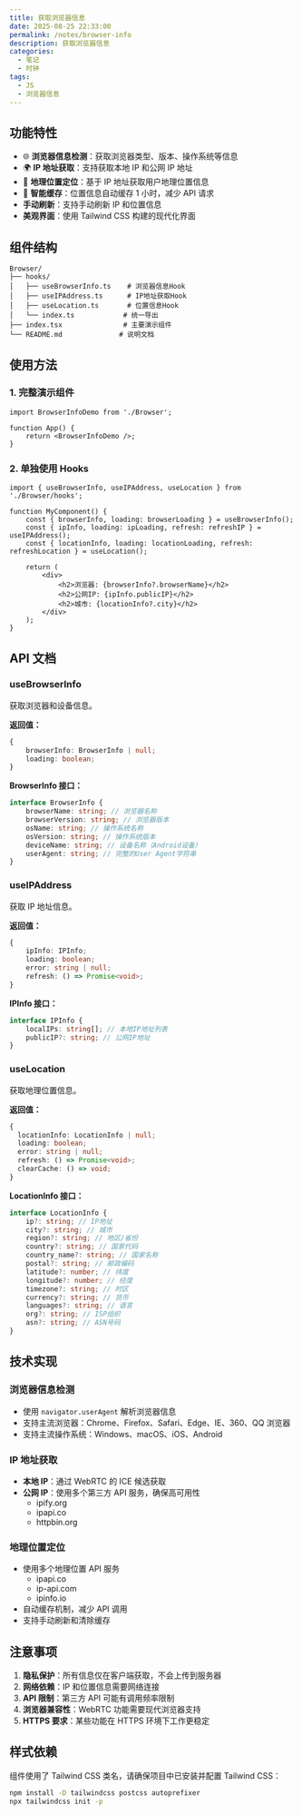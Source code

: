 ```yaml
---
title: 获取浏览器信息
date: 2025-08-25 22:33:00
permalink: /notes/browser-info
description: 获取浏览器信息
categories:
  - 笔记
  - 时钟
tags:
  - JS
  - 浏览器信息
---
```


## 功能特性

- 🌐 **浏览器信息检测**：获取浏览器类型、版本、操作系统等信息
- 🌍 **IP 地址获取**：支持获取本地 IP 和公网 IP 地址
- 📍 **地理位置定位**：基于 IP 地址获取用户地理位置信息
- 💾 **智能缓存**：位置信息自动缓存 1 小时，减少 API 请求
- **手动刷新**：支持手动刷新 IP 和位置信息
- **美观界面**：使用 Tailwind CSS 构建的现代化界面

## 组件结构

```
Browser/
├── hooks/
│   ├── useBrowserInfo.ts    # 浏览器信息Hook
│   ├── useIPAddress.ts      # IP地址获取Hook
│   ├── useLocation.ts       # 位置信息Hook
│   └── index.ts            # 统一导出
├── index.tsx               # 主要演示组件
└── README.md              # 说明文档
```

## 使用方法

### 1. 完整演示组件

```tsx
import BrowserInfoDemo from './Browser';

function App() {
	return <BrowserInfoDemo />;
}
```

### 2. 单独使用 Hooks

```tsx
import { useBrowserInfo, useIPAddress, useLocation } from './Browser/hooks';

function MyComponent() {
	const { browserInfo, loading: browserLoading } = useBrowserInfo();
	const { ipInfo, loading: ipLoading, refresh: refreshIP } = useIPAddress();
	const { locationInfo, loading: locationLoading, refresh: refreshLocation } = useLocation();

	return (
		<div>
			<h2>浏览器: {browserInfo?.browserName}</h2>
			<h2>公网IP: {ipInfo.publicIP}</h2>
			<h2>城市: {locationInfo?.city}</h2>
		</div>
	);
}
```

## API 文档

### useBrowserInfo

获取浏览器和设备信息。

**返回值：**

```typescript
{
	browserInfo: BrowserInfo | null;
	loading: boolean;
}
```

**BrowserInfo 接口：**

```typescript
interface BrowserInfo {
	browserName: string; // 浏览器名称
	browserVersion: string; // 浏览器版本
	osName: string; // 操作系统名称
	osVersion: string; // 操作系统版本
	deviceName: string; // 设备名称（Android设备）
	userAgent: string; // 完整的User Agent字符串
}
```

### useIPAddress

获取 IP 地址信息。

**返回值：**

```typescript
{
	ipInfo: IPInfo;
	loading: boolean;
	error: string | null;
	refresh: () => Promise<void>;
}
```

**IPInfo 接口：**

```typescript
interface IPInfo {
	localIPs: string[]; // 本地IP地址列表
	publicIP?: string; // 公网IP地址
}
```

### useLocation

获取地理位置信息。

**返回值：**

```typescript
{
  locationInfo: LocationInfo | null;
  loading: boolean;
  error: string | null;
  refresh: () => Promise<void>;
  clearCache: () => void;
}
```

**LocationInfo 接口：**

```typescript
interface LocationInfo {
	ip?: string; // IP地址
	city?: string; // 城市
	region?: string; // 地区/省份
	country?: string; // 国家代码
	country_name?: string; // 国家名称
	postal?: string; // 邮政编码
	latitude?: number; // 纬度
	longitude?: number; // 经度
	timezone?: string; // 时区
	currency?: string; // 货币
	languages?: string; // 语言
	org?: string; // ISP组织
	asn?: string; // ASN号码
}
```

## 技术实现

### 浏览器信息检测

- 使用 `navigator.userAgent` 解析浏览器信息
- 支持主流浏览器：Chrome、Firefox、Safari、Edge、IE、360、QQ 浏览器
- 支持主流操作系统：Windows、macOS、iOS、Android

### IP 地址获取

- **本地 IP**：通过 WebRTC 的 ICE 候选获取
- **公网 IP**：使用多个第三方 API 服务，确保高可用性
  - ipify.org
  - ipapi.co
  - httpbin.org

### 地理位置定位

- 使用多个地理位置 API 服务
  - ipapi.co
  - ip-api.com
  - ipinfo.io
- 自动缓存机制，减少 API 调用
- 支持手动刷新和清除缓存

## 注意事项

1. **隐私保护**：所有信息仅在客户端获取，不会上传到服务器
2. **网络依赖**：IP 和位置信息需要网络连接
3. **API 限制**：第三方 API 可能有调用频率限制
4. **浏览器兼容性**：WebRTC 功能需要现代浏览器支持
5. **HTTPS 要求**：某些功能在 HTTPS 环境下工作更稳定

## 样式依赖

组件使用了 Tailwind CSS 类名，请确保项目中已安装并配置 Tailwind CSS：

```bash
npm install -D tailwindcss postcss autoprefixer
npx tailwindcss init -p
```

<demo react="react/Browser/index.tsx" 
:reactFiles="[
  'react/Browser/index.tsx',
'react/Browser/hooks/index.tsx',
'react/Browser/hooks/useBrowserInfo.tsx',
'react/Browser/hooks/useIPAddress.tsx',
'react/Browser/hooks/useLocation.tsx'
]" 
/>

<demo react="react/Browser/example.tsx" 
:reactFiles="[
  'react/Browser/example.tsx',
]" 
/>
